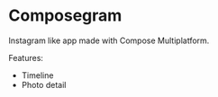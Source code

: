 Composegram
===

Instagram like app made with Compose Multiplatform.

Features:

- Timeline
- Photo detail
